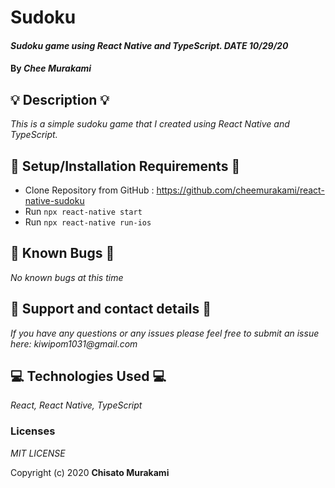 # **Sudoku**

#### _Sudoku game using React Native and TypeScript. DATE 10/29/20_

#### By _**Chee Murakami**_

## 💡 Description 💡

_This is a simple sudoku game that I created using React Native and TypeScript._ 

## 🔧 Setup/Installation Requirements 🔨

* Clone Repository from GitHub : https://github.com/cheemurakami/react-native-sudoku
* Run `npx react-native start`
* Run `npx react-native run-ios`

## 🐛 Known Bugs 🐛

_No known bugs at this time_

## 📮 Support and contact details 📮 

_If you have any questions or any issues please feel free to submit an issue here: kiwipom1031@gmail.com_

## 💻  Technologies Used 💻 

_React, React Native, TypeScript_ 


### Licenses
*MIT LICENSE*

Copyright (c) 2020 **Chisato Murakami**


